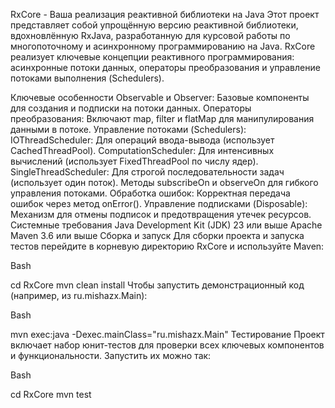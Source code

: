RxCore - Ваша реализация реактивной библиотеки на Java
Этот проект представляет собой упрощённую версию реактивной библиотеки, вдохновлённую RxJava, разработанную для курсовой работы по многопоточному и асинхронному программированию на Java. RxCore реализует ключевые концепции реактивного программирования: асинхронные потоки данных, операторы преобразования и управление потоками выполнения (Schedulers).

Ключевые особенности
Observable и Observer: Базовые компоненты для создания и подписки на потоки данных.
Операторы преобразования: Включают map, filter и flatMap для манипулирования данными в потоке.
Управление потоками (Schedulers):
IOThreadScheduler: Для операций ввода-вывода (использует CachedThreadPool).
ComputationScheduler: Для интенсивных вычислений (использует FixedThreadPool по числу ядер).
SingleThreadScheduler: Для строгой последовательности задач (использует один поток).
Методы subscribeOn и observeOn для гибкого управления потоками.
Обработка ошибок: Корректная передача ошибок через метод onError().
Управление подписками (Disposable): Механизм для отмены подписок и предотвращения утечек ресурсов.
Системные требования
Java Development Kit (JDK) 23 или выше
Apache Maven 3.6 или выше
Сборка и запуск
Для сборки проекта и запуска тестов перейдите в корневую директорию RxCore и используйте Maven:

Bash

cd RxCore
mvn clean install
Чтобы запустить демонстрационный код (например, из ru.mishazx.Main):

Bash

mvn exec:java -Dexec.mainClass="ru.mishazx.Main"
Тестирование
Проект включает набор юнит-тестов для проверки всех ключевых компонентов и функциональности. Запустить их можно так:

Bash

cd RxCore
mvn test
